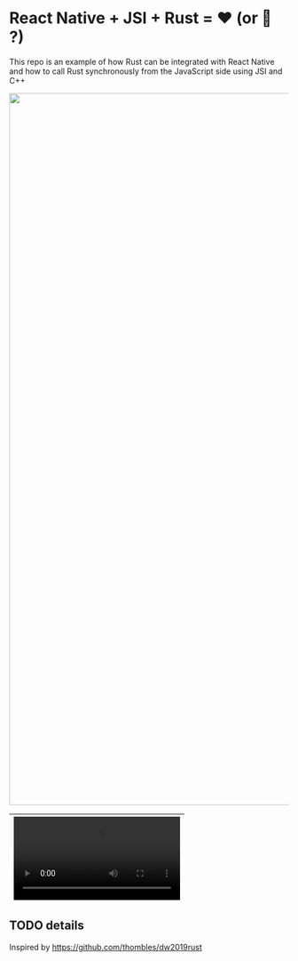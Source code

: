 # React Native + JSI + Rust = ❤️ (or 🦀 ?)

This repo is an example of how Rust can be integrated with React Native and how to call Rust synchronously from the JavaScript side using JSI and C++

<img width="1280" src="https://github.com/user-attachments/assets/0b28d6c1-369e-4fa6-902d-e3599d3662fd">

| <video src="https://github.com/user-attachments/assets/1c3c643f-fe2f-4dc9-8172-1c09fee6d36d"> |
|-------------------------------------------------------------------------------------------------------------------|

## TODO details

Inspired by https://github.com/thombles/dw2019rust
